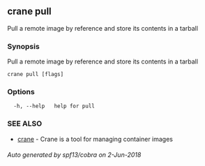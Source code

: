 ## crane pull

Pull a remote image by reference and store its contents in a tarball

### Synopsis

Pull a remote image by reference and store its contents in a tarball

```
crane pull [flags]
```

### Options

```
  -h, --help   help for pull
```

### SEE ALSO

* [crane](crane.md)	 - Crane is a tool for managing container images

###### Auto generated by spf13/cobra on 2-Jun-2018
